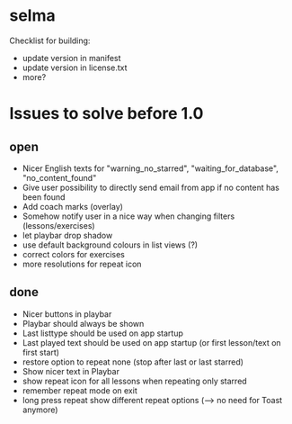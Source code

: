 selma
=====

Checklist for building:
 * update version in manifest
 * update version in license.txt
 * more?

Issues to solve before 1.0
==========================
open
----
 * Nicer English texts for "warning_no_starred", "waiting_for_database", "no_content_found"
 * Give user possibility to directly send email from app if no content has been found
 * Add coach marks (overlay)
 * Somehow notify user in a nice way when changing filters (lessons/exercises)
 * let playbar drop shadow
 * use default background colours in list views (?)
 * correct colors for exercises
 * more resolutions for repeat icon

done
----
 * Nicer buttons in playbar
 * Playbar should always be shown
 * Last listtype should be used on app startup
 * Last played text should be used on app startup (or first lesson/text on first start)	
 * restore option to repeat none (stop after last or last starred)
 * Show nicer text in Playbar
 * show repeat icon for all lessons when repeating only starred
 * remember repeat mode on exit
 * long press repeat show different repeat options (--> no need for Toast anymore)

